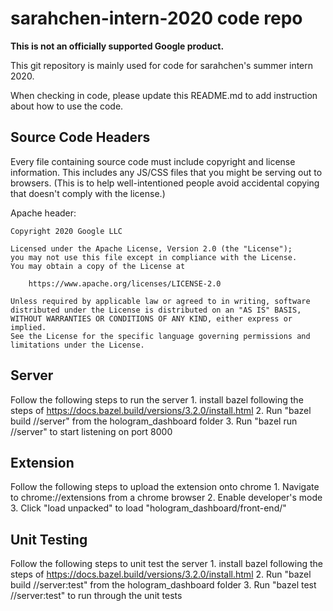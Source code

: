 # sarahchen-intern-2020 code repo
**This is not an officially supported Google product.**

This git repository is mainly used for code for sarahchen's summer intern 2020.

When checking in code, please update this README.md to add instruction about how
to use the code.

## Source Code Headers

Every file containing source code must include copyright and license
information. This includes any JS/CSS files that you might be serving out to
browsers. (This is to help well-intentioned people avoid accidental copying that
doesn't comply with the license.)

Apache header:

    Copyright 2020 Google LLC

    Licensed under the Apache License, Version 2.0 (the "License");
    you may not use this file except in compliance with the License.
    You may obtain a copy of the License at

        https://www.apache.org/licenses/LICENSE-2.0

    Unless required by applicable law or agreed to in writing, software
    distributed under the License is distributed on an "AS IS" BASIS,
    WITHOUT WARRANTIES OR CONDITIONS OF ANY KIND, either express or implied.
    See the License for the specific language governing permissions and
    limitations under the License.

## Server 
Follow the following steps to run the server 
    1.  install bazel following the steps of 
        https://docs.bazel.build/versions/3.2.0/install.html
    2.  Run "bazel build //server" from the hologram_dashboard folder
    3.  Run "bazel run //server" to start listening on port 8000

## Extension
Follow the following steps to upload the extension onto chrome
    1.  Navigate to chrome://extensions from a chrome browser
    2.  Enable developer's mode
    3.  Click "load unpacked" to load "hologram_dashboard/front-end/"

## Unit Testing
Follow the following steps to unit test the server
    1.  install bazel following the steps of 
        https://docs.bazel.build/versions/3.2.0/install.html
    2.  Run "bazel build //server:test" from the hologram_dashboard folder
    3.  Run "bazel test //server:test" to run through the unit tests 